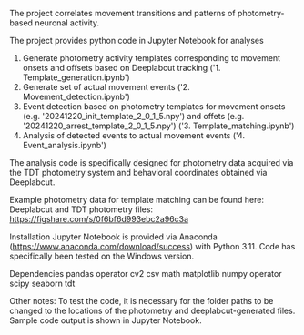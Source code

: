 The project correlates movement transitions and patterns of photometry-based neuronal activity.

The project provides python code in Jupyter Notebook for analyses
1) Generate photometry activity templates corresponding to movement onsets and offsets based on Deeplabcut tracking ('1. Template_generation.ipynb')
2) Generate set of actual movement events  ('2. Movement_detection.ipynb')
3) Event detection based on photometry templates for movement onsets (e.g. '20241220_init_template_2_0_1_5.npy') and offets (e.g. '20241220_arrest_template_2_0_1_5.npy') ('3. Template_matching.ipynb')
4) Analysis of detected events to actual movement events ('4. Event_analysis.ipynb')

The analysis code is specifically designed for photometry data acquired via the TDT photometry system and behavioral coordinates obtained via Deeplabcut.

Example photometry data for template matching can be found here:
Deeplabcut and TDT photometry files: https://figshare.com/s/0f6bf6d993ebc2a96c3a

Installation
Jupyter Notebook is provided via Anaconda (https://www.anaconda.com/download/success) with Python 3.11.
Code has specifically been tested on the Windows version.

Dependencies
pandas
operator
cv2
csv
math
matplotlib
numpy
operator
scipy
seaborn
tdt

Other notes:
To test the code, it is necessary for the folder paths to be changed to the locations of the photometry and deeplabcut-generated files. Sample code output is shown in Jupyter Notebook.


